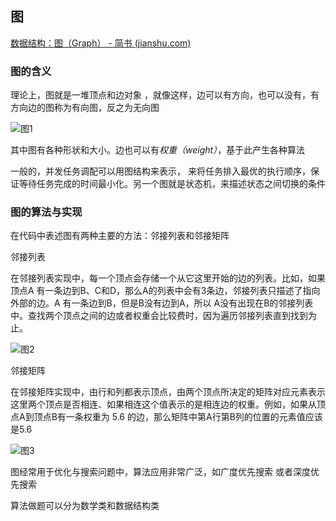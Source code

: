 ## 图

 [数据结构：图（Graph） - 简书 (jianshu.com)](https://www.jianshu.com/p/bce71b2bdbc8) 

### 图的含义

 理论上，图就是一堆顶点和边对象 ，就像这样，边可以有方向，也可以没有，有方向边的图称为有向图，反之为无向图

![图1](.\image\图1.png)

其中图有各种形状和大小。边也可以有*权重（weight）*，基于此产生各种算法

 一般的，并发任务调配可以用图结构来表示， 来将任务排入最优的执行顺序，保证等待任务完成的时间最小化。另一个图就是状态机，来描述状态之间切换的条件

### 图的算法与实现

在代码中表述图有两种主要的方法：邻接列表和邻接矩阵

邻接列表

 在邻接列表实现中，每一个顶点会存储一个从它这里开始的边的列表。比如，如果顶点A 有一条边到B、C和D，那么A的列表中会有3条边，邻接列表只描述了指向外部的边。A 有一条边到B，但是B没有边到A，所以 A没有出现在B的邻接列表中。查找两个顶点之间的边或者权重会比较费时，因为遍历邻接列表直到找到为止。 

![图2](.\image\图2.png)

邻接矩阵

在邻接矩阵实现中，由行和列都表示顶点，由两个顶点所决定的矩阵对应元素表示这里两个顶点是否相连、如果相连这个值表示的是相连边的权重。例如，如果从顶点A到顶点B有一条权重为 5.6 的边，那么矩阵中第A行第B列的位置的元素值应该是5.6

![图3](.\image\图3.png)

图经常用于优化与搜索问题中，算法应用非常广泛，如广度优先搜索 或者深度优先搜索 

算法做题可以分为数学类和数据结构类   